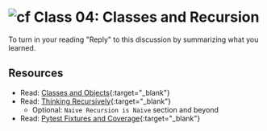 # ![cf](http://i.imgur.com/7v5ASc8.png) Class 04: Classes and Recursion

To turn in your reading "Reply" to this discussion by summarizing what you learned.

## Resources
- Read: [Classes and Objects](https://www.learnpython.org/en/Classes_and_Objects){:target="_blank"}
- Read: [Thinking Recursively](https://realpython.com/python-thinking-recursively/){:target="_blank"}
    - Optional: `Naive Recursion is Naive` section and beyond
- Read: [Pytest Fixtures and Coverage](https://www.linuxjournal.com/content/python-testing-pytest-fixtures-and-coverage){:target="_blank"}

